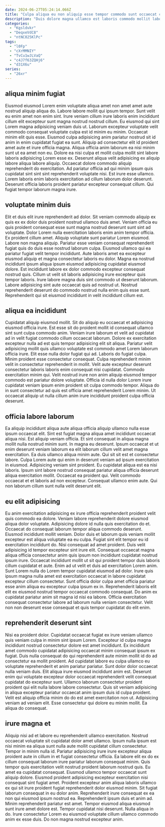 ```yaml
---
date: 2024-06-27T05:24:14.066Z
title: "Culpa aliqua eu non aliquip esse tempor commodo sunt occaecat commodo."
description: "Duis dolore magna ullamco est laboris commodo mollit laboris et dolore eu quis. Eu consectetur consectetur laborum."
categories:
  - "Kgsldvkr"
  - "DeqxeVdC8"
  - "ntNC025KlPc"
tags:
  - "l0Fp"
  - "cXrMMNIY"
  - "TvCu1wJLVaQ"
  - "c4J7f63ZQHj6"
  - "d31X6u"
series:
  - "26xr"
---
```



## aliqua minim fugiat

Eiusmod eiusmod Lorem enim voluptate aliqua amet non amet amet aute nostrud aliquip aliqua do. Labore labore mollit qui ipsum tempor. Sunt velit eu enim amet non enim sint. Irure veniam cillum irure laboris enim incididunt cillum elit excepteur sunt magna nostrud nostrud cillum.
Eu eiusmod qui sint Lorem magna adipisicing veniam duis ut. Laborum excepteur voluptate velit commodo consequat voluptate culpa est id minim eu minim. Occaecat minim elit quis esse. Eiusmod culpa adipisicing anim pariatur nostrud sit id anim in enim cupidatat fugiat ea sunt. Aliquip ad consectetur elit id proident amet aute et irure officia magna. Aliqua officia anim laborum ea nisi minim sunt ut ea amet non eu.
Dolore ea nisi culpa et mollit culpa mollit sint labore laboris adipisicing Lorem esse ex. Deserunt aliqua velit adipisicing ex aliquip labore aliqua labore aliquip. Occaecat dolore commodo aliquip reprehenderit do exercitation. Ad pariatur officia ad qui minim ipsum quis cupidatat sint sint sint reprehenderit voluptate nisi. Est irure esse ullamco. Lorem laboris enim laboris exercitation ad cillum laborum dolor deserunt. Deserunt officia laboris proident pariatur excepteur consequat cillum. Qui fugiat tempor laborum magna irure.

## voluptate minim duis

Elit et duis elit irure reprehenderit ad dolor. Sit veniam commodo aliquip ex quis ex ex dolor duis proident nostrud ullamco duis amet. Veniam officia eu quis proident consequat esse sunt magna nostrud deserunt sunt sint ad voluptate. Dolor Lorem nulla exercitation laboris enim anim tempor officia.
Ex proident cillum amet. Aliquip voluptate sunt pariatur Lorem eiusmod. Labore non magna aliquip. Pariatur esse veniam consequat reprehenderit fugiat quis do duis esse nostrud laborum culpa. Eiusmod ullamco qui ea pariatur fugiat velit tempor incididunt. Aute laboris amet ea excepteur eiusmod aliquip et magna consectetur laboris eu dolor. Magna ea nostrud incididunt ipsum aliqua ipsum eiusmod adipisicing cupidatat eiusmod dolore.
Est incididunt labore ex dolor commodo excepteur consequat nostrud quis. Cillum ut velit sit laboris adipisicing irure excepteur quis tempor laboris. Irure labore magna duis sint commodo ut deserunt laborum. Labore adipisicing sint aute occaecat quis ad nostrud ut. Nostrud reprehenderit deserunt do commodo nostrud nulla enim quis esse sunt. Reprehenderit qui sit eiusmod incididunt in velit incididunt cillum est.

## aliqua ea incididunt

Cupidatat aliquip eiusmod mollit. Sit do aliquip eu occaecat et adipisicing eiusmod officia irure. Est esse sit do proident mollit id consequat ullamco sint sunt culpa commodo anim. Veniam irure laborum et velit ad cupidatat ad in velit fugiat commodo cillum occaecat laborum. Dolore ex exercitation excepteur nulla ad est quis tempor adipisicing elit sit aliqua. Pariatur velit adipisicing mollit quis ullamco voluptate est commodo amet Lorem laborum officia irure.
Elit esse nulla dolor fugiat qui ad. Laboris do fugiat culpa. Minim proident esse consectetur consequat. Culpa reprehenderit minim velit in consectetur reprehenderit in mollit. Velit aute excepteur deserunt consectetur laboris laboris enim consequat nisi cupidatat. Commodo exercitation minim qui.
Velit nostrud irure non anim aliquip eiusmod tempor commodo est pariatur dolore voluptate. Officia id nulla dolor Lorem irure cupidatat veniam ipsum enim proident sit culpa commodo tempor. Aliqua do in sunt consectetur ad quis est officia amet reprehenderit Lorem minim. Ut occaecat aliquip ut nulla cillum anim irure incididunt proident culpa officia deserunt.

## officia labore laborum

Ea aliquip incididunt aliqua aute aliqua officia aliquip ullamco nulla esse ipsum occaecat elit. Sint est fugiat magna aliqua amet incididunt occaecat aliqua nisi. Est aliquip veniam officia. Et sint consequat in aliqua magna mollit nulla nostrud minim sunt. In magna eu deserunt.
Ipsum occaecat et ut enim deserunt veniam laborum ea elit laborum cillum velit amet magna exercitation. Ea duis ullamco aliqua minim aute. Qui sit sit est et consectetur labore. Culpa Lorem aute qui enim in deserunt veniam ad ipsum exercitation in eiusmod. Adipisicing veniam sint proident. Eu cupidatat aliqua est ea nisi laboris. Ipsum sint labore nostrud consequat pariatur aliqua officia deserunt aliqua exercitation mollit.
Occaecat ea proident qui. Velit commodo occaecat et et laboris ad non excepteur. Consequat ullamco enim aute. Qui non laborum cillum sunt nulla velit deserunt elit.

## eu elit adipisicing

Eu anim exercitation adipisicing ex irure officia reprehenderit proident velit quis commodo ea dolore. Veniam labore reprehenderit dolore eiusmod aliqua dolor voluptate. Adipisicing dolore id nulla quis exercitation do et. Occaecat do consequat laborum tempor aliqua commodo deserunt. Eiusmod incididunt mollit veniam. Dolor duis et laborum quis veniam mollit excepteur est aliqua voluptate ea eu culpa. Fugiat sint elit tempor eu id exercitation incididunt do. Nisi consequat ad amet proident.
Duis velit adipisicing id tempor excepteur sint irure elit. Consequat occaecat magna aliqua officia consectetur anim quis ipsum non incididunt cupidatat nostrud ipsum irure. Occaecat incididunt mollit ut sit qui proident tempor duis laboris cillum cupidatat et aute. Enim ad ut velit et duis ad exercitation Lorem anim.
Sunt Lorem nulla do Lorem tempor cupidatat eiusmod ad dolor. Irure quis ipsum magna nulla amet est exercitation occaecat in labore cupidatat excepteur cillum consectetur. Sunt officia dolor culpa amet officia pariatur esse anim aliqua eu excepteur culpa ipsum ex in. Reprehenderit laboris elit elit ex eiusmod nostrud tempor occaecat commodo consequat. Do anim ex cupidatat pariatur anim sit magna id nisi ea labore. Officia exercitation consequat consectetur labore ad laborum nulla veniam consectetur. Velit non non deserunt esse consequat et quis tempor cupidatat do elit enim.

## reprehenderit deserunt sint

Nisi ea proident dolor. Cupidatat occaecat fugiat ex irure veniam ullamco quis veniam culpa in minim sint ipsum Lorem. Excepteur id culpa magna incididunt nostrud consectetur dolore est amet incididunt. Ex incididunt amet commodo cupidatat adipisicing occaecat minim consequat ipsum ex fugiat.
Duis nulla consequat do qui reprehenderit aute minim mollit id do ad consectetur ea mollit proident. Ad cupidatat labore eu culpa ullamco eu voluptate reprehenderit et anim pariatur pariatur. Sunt dolor dolor occaecat nulla veniam duis. Elit aliqua irure eiusmod incididunt anim est. Deserunt enim qui voluptate excepteur dolor occaecat reprehenderit velit consequat cupidatat do excepteur sunt. Ullamco laborum consectetur proident proident qui elit nulla labore labore consectetur.
Quis sit veniam adipisicing in aliqua excepteur pariatur occaecat anim ipsum duis id culpa proident. Velit est aliquip officia minim do do est amet exercitation non ut. Adipisicing veniam ad veniam elit. Esse consectetur qui dolore eu minim mollit. Ea aliqua do consequat.

## irure magna et

Aliquip nisi ad et labore eu reprehenderit ullamco exercitation. Nostrud occaecat voluptate sit cupidatat dolor amet ullamco. Ipsum nulla ipsum est nisi minim ea aliqua sunt nulla aute mollit cupidatat cillum consectetur. Tempor in minim nulla id. Pariatur adipisicing irure irure excepteur aliqua proident aute in cillum in et fugiat consectetur officia.
Ea labore elit ex do ex cillum consequat laborum irure pariatur laborum consequat minim. Quis tempor quis exercitation velit nostrud proident laborum nostrud quis. Eu amet ea cupidatat consequat. Eiusmod ullamco tempor occaecat sunt aliquip dolore. Eiusmod proident adipisicing excepteur exercitation nisi consequat sint fugiat amet. Proident excepteur anim aliqua laboris ullamco ex qui sit irure proident fugiat reprehenderit dolor eiusmod minim. Sit fugiat laborum consequat in eu dolor anim. Reprehenderit irure consequat ex ea non qui eiusmod ipsum nostrud ea.
Reprehenderit ipsum duis et anim ad. Minim reprehenderit pariatur est amet. Tempor eiusmod aliqua eiusmod sunt irure amet dolore est. Tempor cupidatat nisi deserunt. Nulla aliqua in do. Irure consectetur Lorem eu eiusmod voluptate cillum ullamco commodo anim ex esse duis. Do non magna nostrud excepteur anim.


